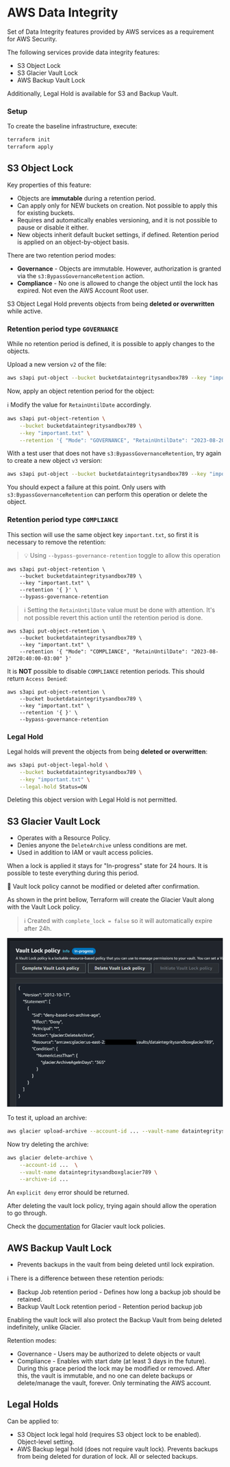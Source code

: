 # AWS Data Integrity

Set of Data Integrity features provided by AWS services as a requirement for AWS Security.

The following services provide data integrity features:

- S3 Object Lock
- S3 Glacier Vault Lock
- AWS Backup Vault Lock

Additionally, Legal Hold is available for S3 and Backup Vault.

### Setup

To create the baseline infrastructure, execute:

```sh
terraform init
terraform apply
```

## S3 Object Lock

Key properties of this feature:

- Objects are **immutable** during a retention period.
- Can apply only for NEW buckets on creation. Not possible to apply this for existing buckets.
- Requires and automatically enables versioning, and it is not possible to pause or disable it either.
- New objects inherit default bucket settings, if defined. Retention period is applied on an object-by-object basis.

There are two retention period modes:

- **Governance** - Objects are immutable. However, authorization is granted via the `s3:BypassGovernanceRetention` action.
- **Compliance** - No one is allowed to change the object until the lock has expired. Not even the AWS Account Root user.

S3 Object Legal Hold prevents objects from being **deleted or overwritten** while active.

### Retention period type `GOVERNANCE`

While no retention period is defined, it is possible to apply changes to the objects.

Upload a new version `v2` of the file:

```sh
aws s3api put-object --bucket bucketdataintegritysandbox789 --key "important.txt" --body "artifacts/important-v2.txt"
```

Now, apply an object retention period for the object:

ℹ️ Modify the value for `RetainUntilDate` accordingly.

```sh
aws s3api put-object-retention \
    --bucket bucketdataintegritysandbox789 \
    --key "important.txt" \
    --retention '{ "Mode": "GOVERNANCE", "RetainUntilDate": "2023-08-20T20:40:00-03:00" }'
```

With a test user that does not have `s3:BypassGovernanceRetention`, try again to create a new object `v3` version:

```sh
aws s3api put-object --bucket bucketdataintegritysandbox789 --key "important.txt" --body "artifacts/important-v3.txt"
```

You should expect a failure at this point. Only users with `s3:BypassGovernanceRetention` can perform this operation or delete the object.


### Retention period type `COMPLIANCE`

This section will use the same object key `important.txt`, so first it is necessary to remove the retention:

> 💡 Using `--bypass-governance-retention` toggle to allow this operation

```
aws s3api put-object-retention \
    --bucket bucketdataintegritysandbox789 \
    --key "important.txt" \
    --retention '{ }' \
    --bypass-governance-retention
```

> ℹ️ Setting the `RetainUntilDate` value must be done with attention. It's not possible revert this action until the retention period is done.

```
aws s3api put-object-retention \
    --bucket bucketdataintegritysandbox789 \
    --key "important.txt" \
    --retention '{ "Mode": "COMPLIANCE", "RetainUntilDate": "2023-08-20T20:40:00-03:00" }'
```

It is **NOT** possible to disable `COMPLIANCE` retention periods. This should return `Access Denied`:

```
aws s3api put-object-retention \
    --bucket bucketdataintegritysandbox789 \
    --key "important.txt" \
    --retention '{ }' \
    --bypass-governance-retention
```

### Legal Hold ###

Legal holds will prevent the objects from being **deleted or overwritten**:

```sh
aws s3api put-object-legal-hold \
    --bucket bucketdataintegritysandbox789 \
    --key "important.txt" \
    --legal-hold Status=ON
```

Deleting this object version with Legal Hold is not permitted.

## S3 Glacier Vault Lock

- Operates with a Resource Policy.
- Denies anyone the `DeleteArchive` unless conditions are met.
- Used in addition to IAM or vault access policies.

When a lock is applied it stays for "In-progress" state for 24 hours. It is possible to teste everything during this period.

🚨 Vault lock policy cannot be modified or deleted after confirmation.

As shown in the print bellow, Terraform will create the Glacier Vault along with the Vault Lock policy.

> ℹ️ Created with `complete_lock = false` so it will automatically expire after 24h.

<img src=".assets/glacier.png" />

To test it, upload an archive:

```sh
aws glacier upload-archive --account-id ... --vault-name dataintegritysandboxglacier789 --body "artifacts/archive.txt"
```

Now try deleting the archive:

```sh
aws glacier delete-archive \
    --account-id ...  \
    --vault-name dataintegritysandboxglacier789 \
    --archive-id ...
```

An `explicit deny` error should be returned.

After deleting the vault lock policy, trying again should allow the operation to go through.

Check the [documentation][1] for Glacier vault lock policies.

## AWS Backup Vault Lock

- Prevents backups in the vault from being deleted until lock expiration.

ℹ️ There is a difference between these retention periods:
- Backup Job retention period - Defines how long a backup job should be retained.
- Backup Vault Lock retention period - Retention period backup job

Enabling the vault lock will also protect the Backup Vault from being deleted indefinitely, unlike Glacier.

Retention modes:
- Governance - Users may be authorized to delete objects or vault
- Compliance - Enables with start date (at least 3 days in the future). During this grace period the lock may be modified or removed. After this, the vault is immutable, and no one can delete backups or delete/manage the vault, forever. Only terminating the AWS account.

## Legal Holds

Can be applied to:
- S3 Object lock legal hold (requires S3 object lock to be enabled). Object-level setting.
- AWS Backup legal hold (does not require vault lock). Prevents backups from being deleted for duration of lock. All or selected backups.



[1]: https://docs.aws.amazon.com/amazonglacier/latest/dev/vault-lock-policy.html
